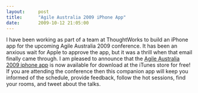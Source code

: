 ```yaml
---
layout:     post
title:      "Agile Australia 2009 iPhone App"
date:       2009-10-12 21:05:00
---
```


I have been working as part of a team at ThoughtWorks to build an iPhone app for the upcoming Agile Australia 2009 conference. It has been an anxious wait for Apple to approve the app, but it was a thrill when that email finally came through. I am pleased to announce that the [Agile Australia 2009 iphone app](https://itunes.apple.com/WebObjects/MZStore.woa/wa/viewSoftware?id=333723252&mt=8) is now available for download at the iTunes store for free! If you are attending the conference then this companion app will keep you informed of the schedule, provide feedback, follow the hot sessions, find your rooms, and tweet about the talks.

